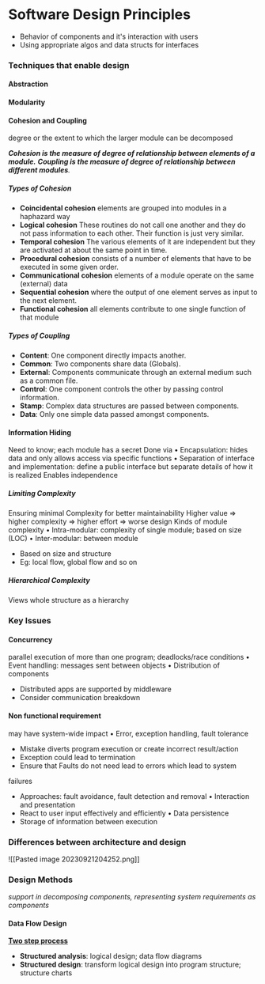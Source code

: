 # Software Design Principles

- Behavior of components and it's interaction with users
- Using appropriate algos and data structs for interfaces

### Techniques that enable design
#### Abstraction
#### Modularity
#### Cohesion and Coupling
degree or the extent to which the larger module can be decomposed


***Cohesion is the measure of degree of relationship between elements of a module.** **Coupling is the measure of degree of relationship between different modules**.*
##### Types of Cohesion
- **Coincidental cohesion**
    elements are grouped into modules in a haphazard way
- **Logical cohesion**
    These routines do not call one another and they do not pass information to each other. Their function is just very similar.
-  **Temporal cohesion** 
    The various elements of it are independent but they are activated at about the same point in time.
-  **Procedural cohesion**
	consists of a number of elements that have to be executed in some given order.
- **Communicational cohesion**
	elements of a module operate on the same (external) data
-  **Sequential cohesion**
    where the output of one element serves as input to the next element.
-  **Functional cohesion**
    all elements contribute to one single function of that module

##### Types of Coupling

- **Content**: One component directly impacts another.
- **Common**: Two components share data (Globals).
- **External**: Components communicate through an external medium such as a common file.
- **Control**: One component controls the other by passing control information.
- **Stamp**: Complex data structures are passed between components.
- **Data**: Only one simple data passed amongst components.


#### Information Hiding
Need to know; each module has a secret
Done via
• Encapsulation: hides data and only allows access via specific functions
• Separation of interface and implementation: define a public interface
but separate details of how it is realized
Enables independence

##### Limiting Complexity
Ensuring minimal Complexity for better maintainability
Higher value => higher complexity => higher effort => worse design
Kinds of module complexity • Intra-modular: complexity of single module; based on size (LOC) • Inter-modular: between module
- Based on size and structure
- Eg: local flow, global flow and so on

##### Hierarchical Complexity
Views whole structure as a hierarchy

### Key Issues

#### Concurrency
parallel execution of more than one program; deadlocks/race conditions • Event handling: messages sent between objects • Distribution of components

- Distributed apps are supported by middleware
- Consider communication breakdown

#### Non functional requirement
may have system-wide impact • Error, exception handling, fault tolerance

- Mistake diverts program execution or create incorrect result/action
- Exception could lead to termination
- Ensure that Faults do not need lead to errors which lead to system

failures

- Approaches: fault avoidance, fault detection and removal
• Interaction and presentation
- React to user input effectively and efficiently
• Data persistence
- Storage of information between execution


### Differences between architecture and design
![[Pasted image 20230921204252.png]]

### Design Methods
*support in decomposing components, representing
system requirements as components*

#### Data Flow Design
 **<u>Two step process</u>**
- **Structured analysis**: logical design; data flow diagrams
- **Structured design**: transform logical design into program structure;
	structure charts

